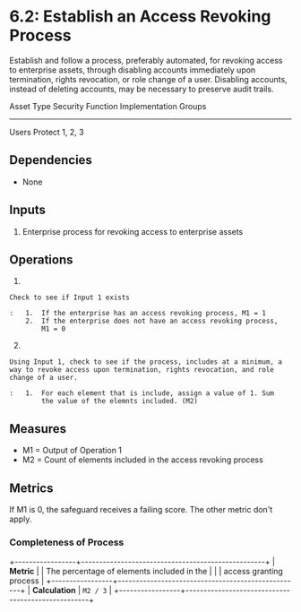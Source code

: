 # 6.2: Establish an Access Revoking Process

Establish and follow a process, preferably automated, for revoking
access to enterprise assets, through disabling accounts immediately upon
termination, rights revocation, or role change of a user. Disabling
accounts, instead of deleting accounts, may be necessary to preserve
audit trails.

  Asset Type   Security Function   Implementation Groups
  ------------ ------------------- -----------------------
  Users        Protect             1, 2, 3

## Dependencies

-   None

## Inputs

1.  Enterprise process for revoking access to enterprise assets

## Operations

1.  

    Check to see if Input 1 exists

    :   1.  If the enterprise has an access revoking process, M1 = 1
        2.  If the enterprise does not have an access revoking process,
            M1 = 0

2.  

    Using Input 1, check to see if the process, includes at a minimum, a way to revoke access upon termination, rights revocation, and role change of a user.

    :   1.  For each element that is include, assign a value of 1. Sum
            the value of the elemnts included. (M2)

## Measures

-   M1 = Output of Operation 1
-   M2 = Count of elements included in the access revoking process

## Metrics

If M1 is 0, the safeguard receives a failing score. The other metric
don\'t apply.

### Completeness of Process

+-----------------+---------------------------------------------------+
| **Metric**      | | The percentage of elements included in the      |
|                 |   access granting process                         |
+-----------------+---------------------------------------------------+
| **Calculation** | `M2 / 3`                                          |
+-----------------+---------------------------------------------------+
